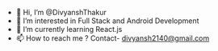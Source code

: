- 👋 Hi, I’m @DivyanshThakur
- 👀 I’m interested in Full Stack and Android Development
- 🌱 I’m currently learning React.js
- 📫 How to reach me ? Contact- divyansh2140@gmail.com

<!---
DivyanshThakur/DivyanshThakur is a ✨ special ✨ repository because its `README.md` (this file) appears on your GitHub profile.
You can click the Preview link to take a look at your changes.
--->
